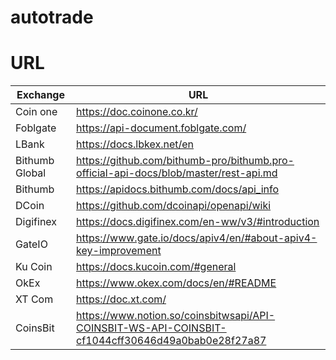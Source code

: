 # autotrade

# URL 
| Exchange | URL | 
| -- | -- |
| Coin one | https://doc.coinone.co.kr/ |
| Foblgate| https://api-document.foblgate.com/ |
| LBank | https://docs.lbkex.net/en |
| Bithumb Global | https://github.com/bithumb-pro/bithumb.pro-official-api-docs/blob/master/rest-api.md | 
| Bithumb | https://apidocs.bithumb.com/docs/api_info | 
| DCoin | https://github.com/dcoinapi/openapi/wiki | 
| Digifinex | https://docs.digifinex.com/en-ww/v3/#introduction |
| GateIO | https://www.gate.io/docs/apiv4/en/#about-apiv4-key-improvement |
| Ku Coin | https://docs.kucoin.com/#general | 
| OkEx | https://www.okex.com/docs/en/#README | 
| XT Com | https://doc.xt.com/ |
| CoinsBit | https://www.notion.so/coinsbitwsapi/API-COINSBIT-WS-API-COINSBIT-cf1044cff30646d49a0bab0e28f27a87 |
